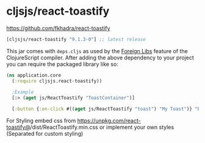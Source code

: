 # cljsjs/react-toastify

https://github.com/fkhadra/react-toastify


[](dependency)
```clojure
[cljsjs/react-toastify "9.1.3-0"] ;; latest release
```
[](/dependency)

This jar comes with `deps.cljs` as used by the [Foreign Libs][flibs] feature
of the ClojureScript compiler. After adding the above dependency to your project
you can require the packaged library like so:

```clojure
(ns application.core
  (:require cljsjs.react-toastify))
   
  ;Example 
  [:> (aget js/ReactToastify "ToastContainer")]  

  [:button {:on-click #((aget js/ReactToastify "toast") "My Toast")} "Example"] 
```

[flibs]: https://clojurescript.org/reference/packaging-foreign-deps

For Styling embed css from https://unpkg.com/react-toastify@<version>/dist/ReactToastify.min.css or implement your own styles (Separated for custom styling)